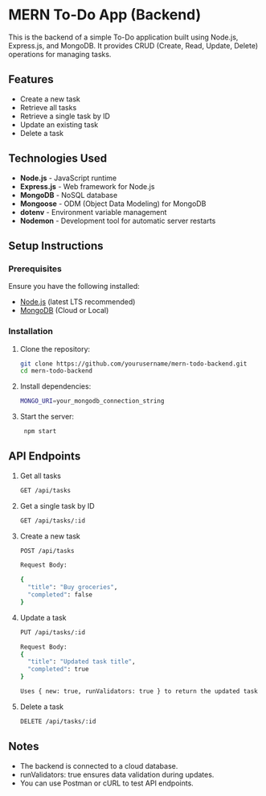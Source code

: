 # MERN To-Do App (Backend)

This is the backend of a simple To-Do application built using Node.js, Express.js, and MongoDB. It provides CRUD (Create, Read, Update, Delete) operations for managing tasks.

## Features
- Create a new task
- Retrieve all tasks
- Retrieve a single task by ID
- Update an existing task
- Delete a task

## Technologies Used
- **Node.js** - JavaScript runtime
- **Express.js** - Web framework for Node.js
- **MongoDB** - NoSQL database
- **Mongoose** - ODM (Object Data Modeling) for MongoDB
- **dotenv** - Environment variable management
- **Nodemon** - Development tool for automatic server restarts

## Setup Instructions

### Prerequisites
Ensure you have the following installed:
- [Node.js](https://nodejs.org/) (latest LTS recommended)
- [MongoDB](https://www.mongodb.com/) (Cloud or Local)

### Installation

1. Clone the repository:
    ```sh
   git clone https://github.com/yourusername/mern-todo-backend.git
   cd mern-todo-backend

2. Install dependencies:
    ```sh
   MONGO_URI=your_mongodb_connection_string

3. Start the server:
   ```sh
    npm start
## API Endpoints  

1. Get all tasks
   ```sh
   GET /api/tasks  

3. Get a single task by ID
   ```sh
   GET /api/tasks/:id  

5. Create a new task
   ```sh
   POST /api/tasks
   
   Request Body:
   
   {  
     "title": "Buy groceries",  
     "completed": false  
   }  

7. Update a task
   ```sh
   PUT /api/tasks/:id  

   Request Body:  
   {  
     "title": "Updated task title",  
     "completed": true  
   }  

   Uses { new: true, runValidators: true } to return the updated task and validate data.  

9. Delete a task
    ```sh 
   DELETE /api/tasks/:id  

## Notes  
- The backend is connected to a cloud database.  
- runValidators: true ensures data validation during updates.  
- You can use Postman or cURL to test API endpoints.  
